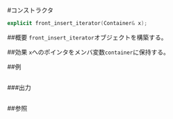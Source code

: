 #コンストラクタ
```cpp
explicit front_insert_iterator(Container& x);
```

##概要
`front_insert_iterator`オブジェクトを構築する。

##効果
`x`へのポインタをメンバ変数`container`に保持する。

##例
```cpp
```

###出力
```
```

##参照
